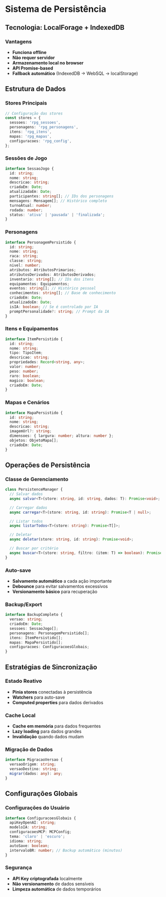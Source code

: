 # Sistema de Persistência

## Tecnologia: LocalForage + IndexedDB

### Vantagens

- **Funciona offline**
- **Não requer servidor**
- **Armazenamento local no browser**
- **API Promise-based**
- **Fallback automático** (IndexedDB → WebSQL → localStorage)

## Estrutura de Dados

### Stores Principais

```typescript
// Configuração das stores
const stores = {
  sessoes: 'rpg_sessoes',
  personagens: 'rpg_personagens',
  itens: 'rpg_itens',
  mapas: 'rpg_mapas',
  configuracoes: 'rpg_config',
};
```

### Sessões de Jogo

```typescript
interface SessaoJogo {
  id: string;
  nome: string;
  descricao: string;
  criadaEm: Date;
  atualizadaEm: Date;
  participantes: string[]; // IDs dos personagens
  mensagens: Mensagem[]; // Histórico completo
  turnoAtual: number;
  rodada: number;
  status: 'ativa' | 'pausada' | 'finalizada';
}
```

### Personagens

```typescript
interface PersonagemPersistido {
  id: string;
  nome: string;
  raca: string;
  classe: string;
  nivel: number;
  atributos: AtributosPrimarios;
  atributosDerivados: AtributosDerivados;
  inventario: string[]; // IDs dos itens
  equipamentos: Equipamentos;
  eventos: string[]; // Histórico pessoal
  conhecimentos: string[]; // Base de conhecimento
  criadoEm: Date;
  atualizadoEm: Date;
  isIA: boolean; // Se é controlado por IA
  promptPersonalidade?: string; // Prompt da IA
}
```

### Itens e Equipamentos

```typescript
interface ItemPersistido {
  id: string;
  nome: string;
  tipo: TipoItem;
  descricao: string;
  propriedades: Record<string, any>;
  valor: number;
  peso: number;
  raro: boolean;
  magico: boolean;
  criadoEm: Date;
}
```

### Mapas e Cenários

```typescript
interface MapaPersistido {
  id: string;
  nome: string;
  descricao: string;
  imagemUrl?: string;
  dimensoes: { largura: number; altura: number };
  objetos: ObjetoMapa[];
  criadoEm: Date;
}
```

## Operações de Persistência

### Classe de Gerenciamento

```typescript
class PersistenceManager {
  // Salvar dados
  async salvar<T>(store: string, id: string, dados: T): Promise<void>;

  // Carregar dados
  async carregar<T>(store: string, id: string): Promise<T | null>;

  // Listar todos
  async listarTodos<T>(store: string): Promise<T[]>;

  // Deletar
  async deletar(store: string, id: string): Promise<void>;

  // Buscar por critério
  async buscar<T>(store: string, filtro: (item: T) => boolean): Promise<T[]>;
}
```

### Auto-save

- **Salvamento automático** a cada ação importante
- **Debounce** para evitar salvamentos excessivos
- **Versionamento básico** para recuperação

### Backup/Export

```typescript
interface BackupCompleto {
  versao: string;
  criadoEm: Date;
  sessoes: SessaoJogo[];
  personagens: PersonagemPersistido[];
  itens: ItemPersistido[];
  mapas: MapaPersistido[];
  configuracoes: ConfiguracoesGlobais;
}
```

## Estratégias de Sincronização

### Estado Reativo

- **Pinia stores** conectadas à persistência
- **Watchers** para auto-save
- **Computed properties** para dados derivados

### Cache Local

- **Cache em memória** para dados frequentes
- **Lazy loading** para dados grandes
- **Invalidação** quando dados mudam

### Migração de Dados

```typescript
interface MigracaoVersao {
  versaoOrigem: string;
  versaoDestino: string;
  migrar(dados: any): any;
}
```

## Configurações Globais

### Configurações do Usuário

```typescript
interface ConfiguracoesGlobais {
  apiKeyOpenAI: string;
  modeloIA: string;
  configuracoesMCP: MCPConfig;
  tema: 'claro' | 'escuro';
  idioma: string;
  autoSave: boolean;
  intervaloBR: number; // Backup automático (minutos)
}
```

### Segurança

- **API Key criptografada** localmente
- **Não versionamento** de dados sensíveis
- **Limpeza automática** de dados temporários
